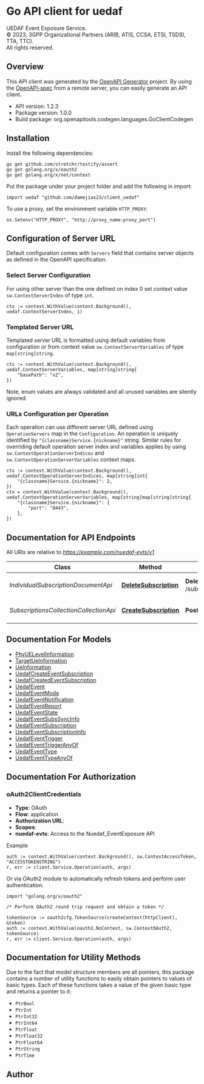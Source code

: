 # Go API client for uedaf

UEDAF Event Exposure Service.  
© 2023, 3GPP Organizational Partners (ARIB, ATIS, CCSA, ETSI, TSDSI, TTA, TTC).  
All rights reserved.


## Overview
This API client was generated by the [OpenAPI Generator](https://openapi-generator.tech) project.  By using the [OpenAPI-spec](https://www.openapis.org/) from a remote server, you can easily generate an API client.

- API version: 1.2.3
- Package version: 1.0.0
- Build package: org.openapitools.codegen.languages.GoClientCodegen

## Installation

Install the following dependencies:

```shell
go get github.com/stretchr/testify/assert
go get golang.org/x/oauth2
go get golang.org/x/net/context
```

Put the package under your project folder and add the following in import:

```golang
import uedaf "github.com/damejias23/client_uedaf"
```

To use a proxy, set the environment variable `HTTP_PROXY`:

```golang
os.Setenv("HTTP_PROXY", "http://proxy_name:proxy_port")
```

## Configuration of Server URL

Default configuration comes with `Servers` field that contains server objects as defined in the OpenAPI specification.

### Select Server Configuration

For using other server than the one defined on index 0 set context value `sw.ContextServerIndex` of type `int`.

```golang
ctx := context.WithValue(context.Background(), uedaf.ContextServerIndex, 1)
```

### Templated Server URL

Templated server URL is formatted using default variables from configuration or from context value `sw.ContextServerVariables` of type `map[string]string`.

```golang
ctx := context.WithValue(context.Background(), uedaf.ContextServerVariables, map[string]string{
	"basePath": "v2",
})
```

Note, enum values are always validated and all unused variables are silently ignored.

### URLs Configuration per Operation

Each operation can use different server URL defined using `OperationServers` map in the `Configuration`.
An operation is uniquely identified by `"{classname}Service.{nickname}"` string.
Similar rules for overriding default operation server index and variables applies by using `sw.ContextOperationServerIndices` and `sw.ContextOperationServerVariables` context maps.

```
ctx := context.WithValue(context.Background(), uedaf.ContextOperationServerIndices, map[string]int{
	"{classname}Service.{nickname}": 2,
})
ctx = context.WithValue(context.Background(), uedaf.ContextOperationServerVariables, map[string]map[string]string{
	"{classname}Service.{nickname}": {
		"port": "8443",
	},
})
```

## Documentation for API Endpoints

All URIs are relative to *https://example.com/nuedaf-evts/v1*

Class | Method | HTTP request | Description
------------ | ------------- | ------------- | -------------
*IndividualSubscriptionDocumentApi* | [**DeleteSubscription**](docs/IndividualSubscriptionDocumentApi.md#deletesubscription) | **Delete** /subscriptions/{subscriptionId} | Nuedaf_EventExposure Unsubscribe service Operation
*SubscriptionsCollectionCollectionApi* | [**CreateSubscription**](docs/SubscriptionsCollectionCollectionApi.md#createsubscription) | **Post** /subscriptions | Nuedaf_EventExposure Subscribe service Operation


## Documentation For Models

 - [PhyUELevelInformation](docs/PhyUELevelInformation.md)
 - [TargetUeInformation](docs/TargetUeInformation.md)
 - [UeInformation](docs/UeInformation.md)
 - [UedafCreateEventSubscription](docs/UedafCreateEventSubscription.md)
 - [UedafCreatedEventSubscription](docs/UedafCreatedEventSubscription.md)
 - [UedafEvent](docs/UedafEvent.md)
 - [UedafEventMode](docs/UedafEventMode.md)
 - [UedafEventNotification](docs/UedafEventNotification.md)
 - [UedafEventReport](docs/UedafEventReport.md)
 - [UedafEventState](docs/UedafEventState.md)
 - [UedafEventSubsSyncInfo](docs/UedafEventSubsSyncInfo.md)
 - [UedafEventSubscription](docs/UedafEventSubscription.md)
 - [UedafEventSubscriptionInfo](docs/UedafEventSubscriptionInfo.md)
 - [UedafEventTrigger](docs/UedafEventTrigger.md)
 - [UedafEventTriggerAnyOf](docs/UedafEventTriggerAnyOf.md)
 - [UedafEventType](docs/UedafEventType.md)
 - [UedafEventTypeAnyOf](docs/UedafEventTypeAnyOf.md)


## Documentation For Authorization



### oAuth2ClientCredentials


- **Type**: OAuth
- **Flow**: application
- **Authorization URL**: 
- **Scopes**: 
 - **nuedaf-evts**: Access to the Nuedaf_EventExposure API

Example

```golang
auth := context.WithValue(context.Background(), sw.ContextAccessToken, "ACCESSTOKENSTRING")
r, err := client.Service.Operation(auth, args)
```

Or via OAuth2 module to automatically refresh tokens and perform user authentication.

```golang
import "golang.org/x/oauth2"

/* Perform OAuth2 round trip request and obtain a token */

tokenSource := oauth2cfg.TokenSource(createContext(httpClient), &token)
auth := context.WithValue(oauth2.NoContext, sw.ContextOAuth2, tokenSource)
r, err := client.Service.Operation(auth, args)
```


## Documentation for Utility Methods

Due to the fact that model structure members are all pointers, this package contains
a number of utility functions to easily obtain pointers to values of basic types.
Each of these functions takes a value of the given basic type and returns a pointer to it:

* `PtrBool`
* `PtrInt`
* `PtrInt32`
* `PtrInt64`
* `PtrFloat`
* `PtrFloat32`
* `PtrFloat64`
* `PtrString`
* `PtrTime`

## Author



